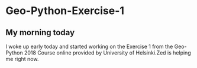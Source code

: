 # Geo-Python-Exercise-1
## My morning today

I woke up early today and started working on the Exercise 1 from the Geo-Python 2018 Course online provided by University of Helsinki.Zed is helping me right now.
